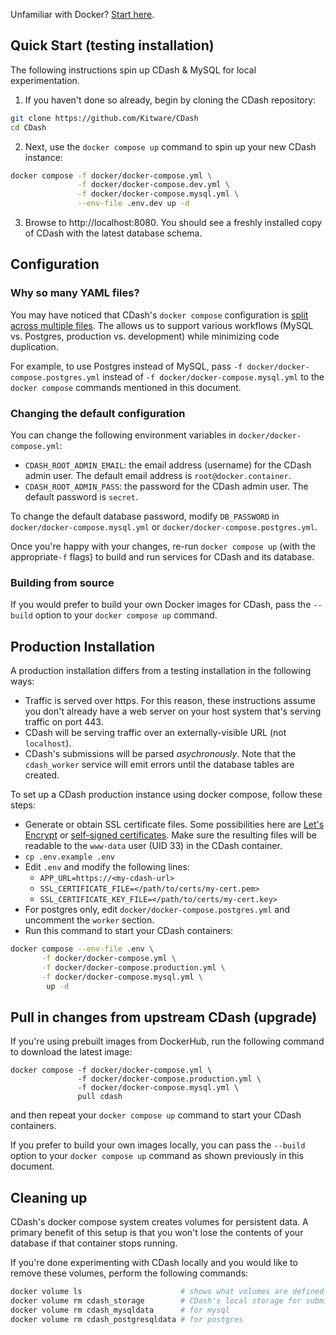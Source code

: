 Unfamiliar with Docker?  [Start here](https://docs.docker.com/get-started/).

## Quick Start (testing installation) ##

The following instructions spin up CDash & MySQL for local experimentation.

1. If you haven't done so already, begin by cloning the CDash repository:

```bash
git clone https://github.com/Kitware/CDash
cd CDash
```

2. Next, use the `docker compose up` command to spin up your new CDash instance:

```bash
docker compose -f docker/docker-compose.yml \
               -f docker/docker-compose.dev.yml \
               -f docker/docker-compose.mysql.yml \
               --env-file .env.dev up -d
```

3. Browse to http://localhost:8080.  You should see a freshly installed copy of CDash with the latest database schema.

## Configuration

### Why so many YAML files?
You may have noticed that CDash's `docker compose` configuration is [split across multiple files](https://docs.docker.com/compose/extends/). The allows us to support various workflows (MySQL vs. Postgres, production vs. development) while minimizing code duplication.

For example, to use Postgres instead of MySQL, pass `-f docker/docker-compose.postgres.yml` instead of `-f docker/docker-compose.mysql.yml` to the `docker compose` commands mentioned in this document.

### Changing the default configuration
You can change the following environment variables in `docker/docker-compose.yml`:
* `CDASH_ROOT_ADMIN_EMAIL`: the email address (username) for the CDash admin user. The default email address is `root@docker.container`.
* `CDASH_ROOT_ADMIN_PASS`: the password for the CDash admin user. The default password is `secret`.

To change the default database password, modify `DB_PASSWORD` in `docker/docker-compose.mysql.yml` or `docker/docker-compose.postgres.yml`.

Once you're happy with your changes, re-run `docker compose up` (with the appropriate`-f` flags) to build and run services for CDash and its database.

### Building from source
If you would prefer to build your own Docker images for CDash, pass the `--build` option to your `docker compose up` command.


## Production Installation

A production installation differs from a testing installation in the following ways:
* Traffic is served over https. For this reason, these instructions assume you don't already have a web server on your host system that's serving traffic on port 443.
* CDash will be serving traffic over an externally-visible URL (not `localhost`).
* CDash's submissions will be parsed _asychronously_. Note that the `cdash_worker` service will emit errors until the database tables are created.

To set up a CDash production instance using docker compose, follow these steps:
* Generate or obtain SSL certificate files. Some possibilities here are [Let's Encrypt](https://letsencrypt.org/) or [self-signed certificates](https://wiki.debian.org/Self-Signed_Certificate). Make sure the resulting files will be readable to the `www-data` user (UID 33) in the CDash container.
* `cp .env.example .env`
* Edit `.env` and modify the following lines:
  - `APP_URL=https://<my-cdash-url>`
  - `SSL_CERTIFICATE_FILE=</path/to/certs/my-cert.pem>`
  - `SSL_CERTIFICATE_KEY_FILE=</path/to/certs/my-cert.key>`
* For postgres only, edit `docker/docker-compose.postgres.yml` and uncomment the `worker` section.
* Run this command to start your CDash containers:
```bash
docker compose --env-file .env \
	   -f docker/docker-compose.yml \
	   -f docker/docker-compose.production.yml \
	   -f docker/docker-compose.mysql.yml \
	    up -d
```


## Pull in changes from upstream CDash (upgrade)

If you're using prebuilt images from DockerHub, run the following command to download the latest image:

```
docker compose -f docker/docker-compose.yml \
               -f docker/docker-compose.production.yml \
               -f docker/docker-compose.mysql.yml \
               pull cdash
```

and then repeat your `docker compose up` command to start your CDash containers.

If you prefer to build your own images locally, you can pass the `--build` option to your `docker compose up` command as shown previously in this document.

## Cleaning up
CDash's docker compose system creates volumes for persistent data. A primary benefit of this setup is that you won't lose the contents of your database if that container stops running.

If you're done experimenting with CDash locally and you would like to remove these volumes, perform the following commands:
```bash
docker volume ls                      # shows what volumes are defined on your system
docker volume rm cdash_storage        # CDash's local storage for submission files
docker volume rm cdash_mysqldata      # for mysql
docker volume rm cdash_postgresqldata # for postgres
```
